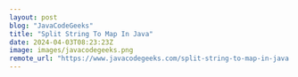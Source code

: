 ```yaml
---
layout: post
blog: "JavaCodeGeeks"
title: "Split String To Map In Java"
date: 2024-04-03T08:23:23Z
image: images/javacodegeeks.png
remote_url: "https://www.javacodegeeks.com/split-string-to-map-in-java.html"
---
```


